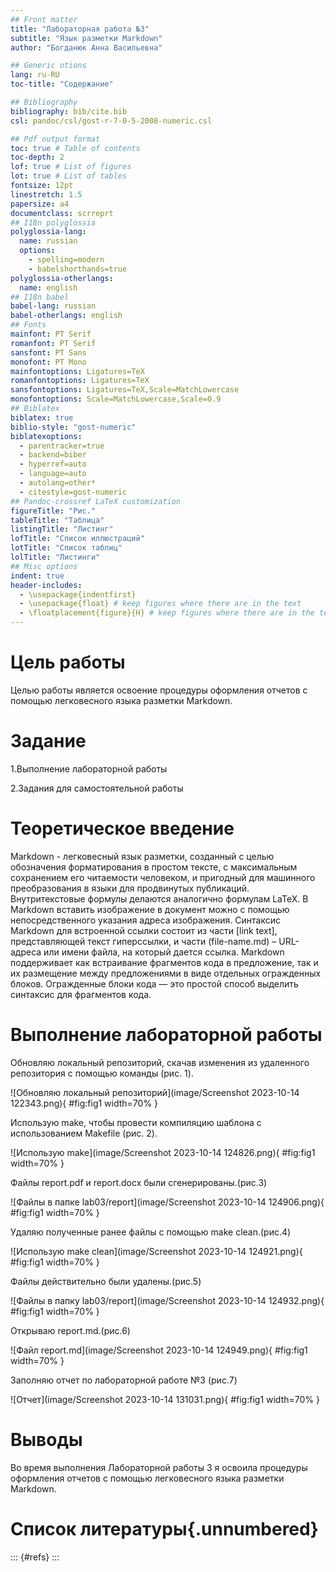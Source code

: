 ```yaml
---
## Front matter
title: "Лабораторная работа №3"
subtitle: "Язык разметки Markdown"
author: "Богданюк Анна Васильевна"

## Generic otions
lang: ru-RU
toc-title: "Содержание"

## Bibliography
bibliography: bib/cite.bib
csl: pandoc/csl/gost-r-7-0-5-2008-numeric.csl

## Pdf output format
toc: true # Table of contents
toc-depth: 2
lof: true # List of figures
lot: true # List of tables
fontsize: 12pt
linestretch: 1.5
papersize: a4
documentclass: scrreprt
## I18n polyglossia
polyglossia-lang:
  name: russian
  options:
	- spelling=modern
	- babelshorthands=true
polyglossia-otherlangs:
  name: english
## I18n babel
babel-lang: russian
babel-otherlangs: english
## Fonts
mainfont: PT Serif
romanfont: PT Serif
sansfont: PT Sans
monofont: PT Mono
mainfontoptions: Ligatures=TeX
romanfontoptions: Ligatures=TeX
sansfontoptions: Ligatures=TeX,Scale=MatchLowercase
monofontoptions: Scale=MatchLowercase,Scale=0.9
## Biblatex
biblatex: true
biblio-style: "gost-numeric"
biblatexoptions:
  - parentracker=true
  - backend=biber
  - hyperref=auto
  - language=auto
  - autolang=other*
  - citestyle=gost-numeric
## Pandoc-crossref LaTeX customization
figureTitle: "Рис."
tableTitle: "Таблица"
listingTitle: "Листинг"
lofTitle: "Список иллюстраций"
lotTitle: "Список таблиц"
lolTitle: "Листинги"
## Misc options
indent: true
header-includes:
  - \usepackage{indentfirst}
  - \usepackage{float} # keep figures where there are in the text
  - \floatplacement{figure}{H} # keep figures where there are in the text
---
```


# Цель работы

Целью работы является освоение процедуры оформления отчетов с помощью легковесного языка разметки Markdown.

# Задание

1.Выполнение лабораторной работы

2.Задания для самостоятельной работы


# Теоретическое введение

Markdown - легковесный язык разметки, созданный с целью обозначения форматирования в простом тексте, с максимальным сохранением его читаемости человеком, и пригодный для машинного преобразования в языки для продвинутых публикаций. Внутритекстовые формулы делаются аналогично формулам LaTeX. В Markdown вставить изображение в документ можно с помощью непосредственного указания адреса изображения. Синтаксис Markdown для встроенной ссылки состоит из части [link text], представляющей текст гиперссылки, и части (file-name.md) – URL-адреса или имени файла, на который дается ссылка. Markdown поддерживает как встраивание фрагментов кода в предложение, так и их размещение между предложениями в виде отдельных огражденных блоков. Огражденные блоки кода — это простой способ выделить синтаксис для фрагментов кода.

# Выполнение лабораторной работы

Обновляю локальный репозиторий, скачав изменения из удаленного репозитория с помощью команды (рис. 1).

![Обновляю локальный репозиторий](image/Screenshot 2023-10-14 122343.png){
#fig:fig1 width=70% }

Использую make, чтобы провести компиляцию шаблона с использованием Makefile (рис. 2).

![Использую make](image/Screenshot 2023-10-14 124826.png){
#fig:fig1 width=70% }

Файлы report.pdf  и report.docx были сгенерированы.(рис.3)

![Файлы в папке lab03/report](image/Screenshot 2023-10-14 124906.png){
#fig:fig1 width=70% }

Удаляю полученные ранее файлы с помощью make clean.(рис.4)

![Использую make clean](image/Screenshot 2023-10-14 124921.png){
#fig:fig1 width=70% }

Файлы действительно были удалены.(рис.5)

![Файлы в папку lab03/report](image/Screenshot 2023-10-14 124932.png){
#fig:fig1 width=70% }

Открываю report.md.(рис.6)

![Файл report.md](image/Screenshot 2023-10-14 124949.png){
#fig:fig1 width=70% }

Заполняю отчет по лабораторной работе №3 (рис.7)

![Отчет](image/Screenshot 2023-10-14 131031.png){
#fig:fig1 width=70% }

# Выводы

Во время выполнения Лабораторной работы 3 я освоила процедуры оформления отчетов с помощью легковесного языка разметки Markdown.

# Список литературы{.unnumbered}

::: {#refs}
:::
